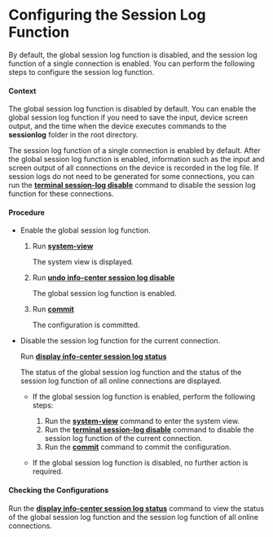 Configuring the Session Log Function
====================================

By default, the global session log function is disabled, and the session log function of a single connection is enabled. You can perform the following steps to configure the session log function.

#### Context

The global session log function is disabled by default. You can enable the global session log function if you need to save the input, device screen output, and the time when the device executes commands to the **sessionlog** folder in the root directory.

The session log function of a single connection is enabled by default. After the global session log function is enabled, information such as the input and screen output of all connections on the device is recorded in the log file. If session logs do not need to be generated for some connections, you can run the [**terminal session-log disable**](cmdqueryname=terminal+session-log+disable) command to disable the session log function for these connections.


#### Procedure

* Enable the global session log function.
  1. Run [**system-view**](cmdqueryname=system-view)
     
     
     
     The system view is displayed.
  2. Run [**undo info-center session log disable**](cmdqueryname=undo+info-center+session+log+disable)
     
     
     
     The global session log function is enabled.
  3. Run [**commit**](cmdqueryname=commit)
     
     
     
     The configuration is committed.
* Disable the session log function for the current connection.
  
  
  
  Run [**display info-center session log status**](cmdqueryname=display+info-center+session+log+status)
  
  The status of the global session log function and the status of the session log function of all online connections are displayed.
  
  + If the global session log function is enabled, perform the following steps:
    
    1. Run the [**system-view**](cmdqueryname=system-view) command to enter the system view.
    2. Run the [**terminal session-log disable**](cmdqueryname=terminal+session-log+disable) command to disable the session log function of the current connection.
    3. Run the [**commit**](cmdqueryname=commit) command to commit the configuration.
  + If the global session log function is disabled, no further action is required.

#### Checking the Configurations

Run the [**display info-center session log status**](cmdqueryname=display+info-center+session+log+status) command to view the status of the global session log function and the session log function of all online connections.